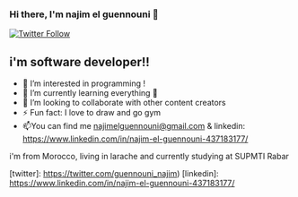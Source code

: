 ### Hi there, I'm najim el guennouni  👋



[![Twitter Follow](https://img.shields.io/twitter/follow/codeSTACKr?color=1DA1F2&logo=twitter&style=for-the-badge)](https://twitter.com/guennouni_najim)

## i'm software developer!!

- 👀 I’m interested in programming !
- 🌱 I’m currently learning everything 🤣
- 👯 I’m looking to collaborate with other content creators
- ⚡ Fun fact: I love to draw and go gym
- 📫You can find me najimelguennouni@gmail.com & linkedin: https://www.linkedin.com/in/najim-el-guennouni-437183177/

i'm from Morocco, living in larache and currently studying at SUPMTI Rabar 

<!---
najim-el-guennouni/najim-el-guennouni is a ✨ special ✨ repository because its `README.md` (this file) appears on your GitHub profile.
You can click the Preview link to take a look at your changes.
--->
[twitter]: https://twitter.com/guennouni_najim)
[linkedin]: https://www.linkedin.com/in/najim-el-guennouni-437183177/
